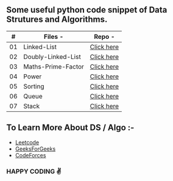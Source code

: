 ## Some useful python code snippet of Data Strutures and Algorithms.


|  #  | Files -                                                                                         | Repo -                                |
| :-: | -------------------------------------------------------------------------------------------------------- | ---------------------------------------------- |
| 01  | Linked-List | [Click here](https://github.com/amisha26/Python-Code-Snippet/blob/master/Codes/ll.py)      |
| 02  | Doubly-Linked-List   | [Click here](https://github.com/amisha26/Python-Code-Snippet/blob/master/Codes/dll.py) |
| 03  | Maths-Prime-Factor   | [Click here](https://github.com/amisha26/Python-Code-Snippet/blob/master/Codes/maths.py) |
| 04  | Power  | [Click here](https://github.com/amisha26/Python-Code-Snippet/blob/master/Codes/power.py) |
| 05  | Sorting  | [Click here](https://github.com/amisha26/Python-Code-Snippet/blob/master/Codes/sorting.py) |
| 06  | Queue  | [Click here](https://github.com/amisha26/Python-Code-Snippet/blob/master/Codes/queue.py) |
| 07  | Stack  | [Click here](https://github.com/amisha26/Python-Code-Snippet/blob/master/Codes/stack.py) |


## To Learn More About DS / Algo :-

* [Leetcode](https://leetcode.com/problemset/all/)
* [GeeksForGeeks](https://www.geeksforgeeks.org/fundamentals-of-algorithms/)
* [CodeForces](https://codeforces.com/problemset)

### HAPPY CODING  ✌️
